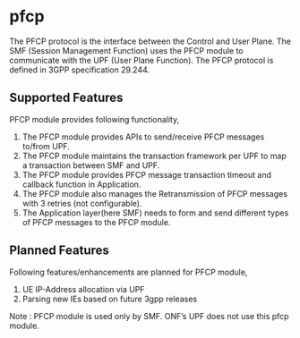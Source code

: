 # pfcp

The PFCP protocol is the interface between the Control and User Plane. 
The SMF (Session Management Function) uses the PFCP module to communicate with the UPF (User Plane Function). 
The PFCP protocol is defined in 3GPP specification 29.244.

## Supported Features

PFCP module provides following functionality,
1. The PFCP module provides APIs to send/receive PFCP messages to/from UPF.
2. The PFCP module maintains the transaction framework per UPF to map a transaction between SMF and UPF.
3. The PFCP module provides PFCP message transaction timeout and callback function in Application.
4. The PFCP module also manages the Retransmission of PFCP messages with 3 retries (not configurable).
5. The Application layer(here SMF) needs to form and send different types of PFCP messages to the PFCP module.

## Planned Features

Following features/enhancements are planned for PFCP module,
1. UE IP-Address allocation via UPF
2. Parsing new IEs based on future 3gpp releases

Note : PFCP module is used only by SMF.  ONF’s UPF does not use this pfcp module.
